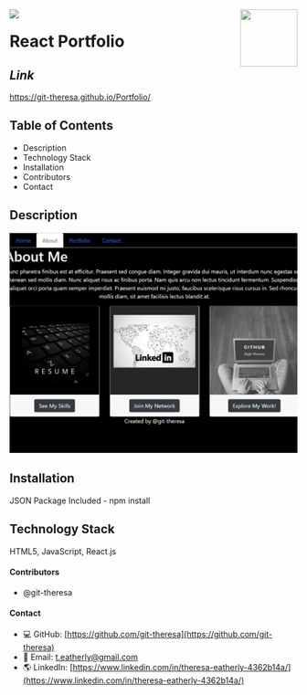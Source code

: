<img align="left" src= "https://img.shields.io/badge/License-MIT-green">

<img align="right" width="100" height="100" src="https://avatars2.githubusercontent.com/u/57425164?v=4">

 
#   
 
  # **React Portfolio**
  
  ##  **_Link_**
https://git-theresa.github.io/Portfolio/
  
  ##  **Table of Contents**
  * Description
  * Technology Stack
  * Installation
  * Contributors
  * Contact
  
  ##  **Description**
 
 
<img src="assets/react.jpg" alt="screenshot" />

 
 

  ## **Installation**
  JSON Package Included - npm install
 
  ## **Technology Stack**
HTML5, JavaScript, React.js

 

  #### **Contributors** 
* @git-theresa

#### **Contact**
* :computer:  GitHub: [https://github.com/git-theresa](https://github.com/git-theresa) 
* :e-mail:  Email: [t.eatherly@gmail.com](t.eatherly@gmail.com)
* :earth_americas:  LinkedIn: [https://www.linkedin.com/in/theresa-eatherly-4362b14a/](https://www.linkedin.com/in/theresa-eatherly-4362b14a/)







